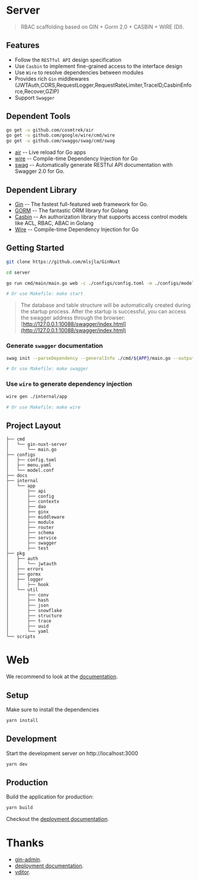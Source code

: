 # Server

> RBAC scaffolding based on GIN + Gorm 2.0 + CASBIN + WIRE (DI).

## Features

- Follow the `RESTful API` design specification
- Use `Casbin` to implement fine-grained access to the interface design
- Use `Wire` to resolve dependencies between modules
- Provides rich `Gin` middlewares (JWTAuth,CORS,RequestLogger,RequestRateLimiter,TraceID,CasbinEnforce,Recover,GZIP)
- Support `Swagger`

## Dependent Tools

```bash
go get -u github.com/cosmtrek/air
go get -u github.com/google/wire/cmd/wire
go get -u github.com/swaggo/swag/cmd/swag
```

- [air](https://github.com/cosmtrek/air) -- Live reload for Go apps
- [wire](https://github.com/google/wire) -- Compile-time Dependency Injection for Go
- [swag](https://github.com/swaggo/swag) -- Automatically generate RESTful API documentation with Swagger 2.0 for Go.

## Dependent Library

- [Gin](https://gin-gonic.com/) -- The fastest full-featured web framework for Go.
- [GORM](https://gorm.io/) -- The fantastic ORM library for Golang
- [Casbin](https://casbin.org/) -- An authorization library that supports access control models like ACL, RBAC, ABAC in Golang
- [Wire](https://github.com/google/wire) -- Compile-time Dependency Injection for Go

## Getting Started

```bash
git clone https://github.com/mlsjla/GinNuxt

cd server

go run cmd/main/main.go web -c ./configs/config.toml -m ./configs/model.conf --menu ./configs/menu.yaml

# Or use Makefile: make start
```

> The database and table structure will be automatically created during the startup process. After the startup is successful, you can access the swagger address through the browser: [http://127.0.0.1:10088/swagger/index.html](http://127.0.0.1:10088/swagger/index.html)

### Generate `swagger` documentation

```bash
swag init --parseDependency --generalInfo ./cmd/${APP}/main.go --output ./internal/app/swagger

# Or use Makefile: make swagger
```

### Use `wire` to generate dependency injection

```bash
wire gen ./internal/app

# Or use Makefile: make wire
```

## Project Layout

```text
├── cmd
│   └── gin-nuxt-server
│       └── main.go       
├── configs
│   ├── config.toml       
│   ├── menu.yaml         
│   └── model.conf        
├── docs                  
├── internal
│   └── app
│       ├── api           
│       ├── config        
│       ├── contextx      
│       ├── dao           
│       ├── ginx          
│       ├── middleware    
│       ├── module        
│       ├── router        
│       ├── schema        
│       ├── service       
│       ├── swagger       
│       ├── test          
├── pkg
│   ├── auth              
│   │   └── jwtauth       
│   ├── errors            
│   ├── gormx             
│   ├── logger            
│   │   ├── hook
│   └── util              
│       ├── conv         
│       ├── hash         
│       ├── json
│       ├── snowflake
│       ├── structure
│       ├── trace
│       ├── uuid
│       └── yaml
└── scripts               
```

# Web

We recommend to look at the [documentation](https://v3.nuxtjs.org).

## Setup

Make sure to install the dependencies

```bash
yarn install
```

## Development

Start the development server on http://localhost:3000

```bash
yarn dev
```

## Production

Build the application for production:

```bash
yarn build
```

Checkout the [deployment documentation](https://v3.nuxtjs.org/docs/deployment).


# Thanks

- [gin-admin](https://github.com/LyricTian/gin-admin).
- [deployment documentation](https://v3.nuxtjs.org/docs/deployment).
- [vditor](https://github.com/Vanessa219/vditor).